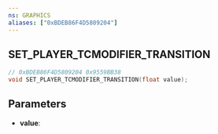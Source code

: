```yaml
---
ns: GRAPHICS
aliases: ["0xBDEB86F4D5809204"]
---
```

## SET_PLAYER_TCMODIFIER_TRANSITION

```c
// 0xBDEB86F4D5809204 0x9559BB38
void SET_PLAYER_TCMODIFIER_TRANSITION(float value);
```

## Parameters
* **value**:

